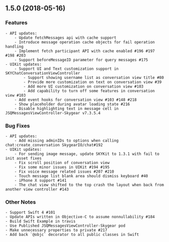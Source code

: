 ## 1.5.0 (2018-05-16)

### Features

    - API updates:
        - Update fetchMessages api with cache support
        - Introduce message operation cache objects for fail operation handling
        - Implement fetch participant API with cache enabled #196 #197 #198 #203
        - Support beforeMessageID parameter for query messages #175
    - UIKit updates:
        - Support UI and Text customization support in SKYChatConversationViewController
            - Support showing username list as conversation view title #80
            - Provide more customization on text on conversation view #39
            - Add more UI customization on conversation view #103
            - Add capability to turn off some features in conversation view #103
        - Add event hooks for conversation view #103 #148 #218
        - Show placeholder during avatar loading state #216
        - Disable highlighting text in message cell in JSQMessagesViewController-Skygear v7.3.5.4

### Bug Fixes

    - API updates:
        - Add missing adminIDs to options when calling chat:create_conversation SkygearIO/chat#192
    - UIKit updates:
        - For sending image message, update SKYKit to 1.3.1 with fail to init asset fixes
        - Fix scroll position of conversation view
        - Fix some minor issues in UIKit #194 #195
        - Fix voice message related issues #207 #210
        - Touch message list blank area should dismiss keyboard #40
        - iPhone X support #141
        - The chat view shifted to the top crash the layout when back from another view controller #143

### Other Notes

    - Support Swift 4 #101
    - Update APIs written in Objective-C to assume nonnullability #184
    - Build Swift Example in travis
    - Use Published JSQMessagesViewController-Skygear pod
    - Make unnecessary properties to private #217
    - Add back `@objc` decorator to all public classes in Swift


